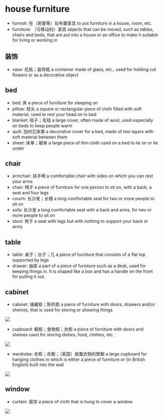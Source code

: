 # house furniture

- furnish: 在（房屋等）处布置家具 to put furniture in a house, room, etc.
- furniture: （可移动的）家具 objects that can be moved, such as tables, chairs and beds, that are put into a house or an office to make it suitable for living or working in

## 装饰

- vase: 花瓶；装饰瓶 a container made of glass, etc., used for holding cut flowers or as a decorative object

## bed

- bed: 床 a piece of furniture for sleeping on
- pillow: 枕头 a square or rectangular piece of cloth filled with soft material, used to rest your head on in bed
- blanket: 毯子；毛毯 a large cover, often made of wool, used especially on beds to keep people warm
- quilt: 加衬芯床罩 a decorative cover for a bed, made of two layers with soft material between them
- sheet: 床单；被单 a large piece of thin cloth used on a bed to lie on or lie under

## chair

- armchair: 扶手椅 a comfortable chair with sides on which you can rest your arms
- chair: 椅子 a piece of furniture for one person to sit on, with a back, a seat and four legs
- couch: 长沙发；长榻 a long comfortable seat for two or more people to sit on
- sofa: 长沙发 a long comfortable seat with a back and arms, for two or more people to sit on
- stool: 凳子 a seat with legs but with nothing to support your back or arms

## table

- table: 桌子；台子；几 a piece of furniture that consists of a flat top supported by legs
- drawer: 抽屉 a part of a piece of furniture such as a desk, used for keeping things in. It is shaped like a box and has a handle on the front for pulling it out.

## cabinet

- cabinet: 储藏柜；陈列柜 a piece of furniture with doors, drawers and/or shelves, that is used for storing or showing things

![](images/cabinet.jpg)

- cupboard: 橱柜；食物柜；衣柜 a piece of furniture with doors and shelves used for storing dishes, food, clothes, etc.

![](images/cupboard.jpg)

- wardrobe: 衣柜；衣橱；（英国）放置衣物的壁橱 a large cupboard for hanging clothes in which is either a piece of furniture or (in British English) built into the wall

![](images/wardrobe.jpeg)

## window

- curtain: 窗帘 a piece of cloth that is hung to cover a window

![](images/curtain.jpg)

